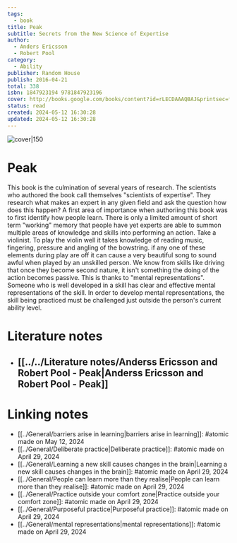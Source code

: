 ```yaml
---
tags:
  - book
title: Peak
subtitle: Secrets from the New Science of Expertise
author:
  - Anders Ericsson
  - Robert Pool
category:
  - Ability
publisher: Random House
publish: 2016-04-21
total: 338
isbn: 1847923194 9781847923196
cover: http://books.google.com/books/content?id=rLECDAAAQBAJ&printsec=frontcover&img=1&zoom=1&edge=curl&source=gbs_api
status: read
created: 2024-05-12 16:30:28
updated: 2024-05-12 16:30:28
---
```


![cover|150](http://books.google.com/books/content?id=rLECDAAAQBAJ&printsec=frontcover&img=1&zoom=1&edge=curl&source=gbs_api)
# Peak
This book is the culmination of several years of research. The scientists who authored the book call themselves "scientists of expertise". They research what makes an expert in any given field and ask the question how does this happen? A first area of importance when authoriing this book was to first identify how people learn. There is only a limited amount of short term "working" memory that people have yet experts are able to summon multiple areas of knowledge and skills into performing an action. Take a violinist. To play the violin well it takes knowledge of reading music, fingering, pressure and angling of the bowstring. if any one of these elements during play are off it can cause a very beautiful song to sound awful when played by an unskilled person. We know from skills like driving that once they become second nature, it isn't something the doing of the action becomes passive. This is thanks to "mental representations". Someone who is well developed in a skill has clear and effective mental representations of the skill. In order to develop mental representations, the skill being practiced must be challenged just outside the person's current ability level.
# Literature notes
- ## [[../../Literature notes/Anderss Ericsson and Robert Pool - Peak|Anderss Ericsson and Robert Pool - Peak]]
# Linking notes
- [[../General/barriers arise in learning|barriers arise in learning]]: #atomic made on May 12, 2024
- [[../General/Deliberate practice|Deliberate practice]]: #atomic made on April 29, 2024
- [[../General/Learning a new skill causes changes in the brain|Learning a new skill causes changes in the brain]]: #atomic made on April 29, 2024
- [[../General/People can learn more than they realise|People can learn more than they realise]]: #atomic made on April 29, 2024
- [[../General/Practice outside your comfort zone|Practice outside your comfort zone]]: #atomic made on April 29, 2024
- [[../General/Purposeful practice|Purposeful practice]]: #atomic made on April 29, 2024
- [[../General/mental representations|mental representations]]: #atomic made on April 29, 2024
